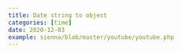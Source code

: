 ```yaml
---
title: Date string to object
categories: [time]
date: 2020-12-03
example: sienna/blob/master/youtube/youtube.php
---
```

